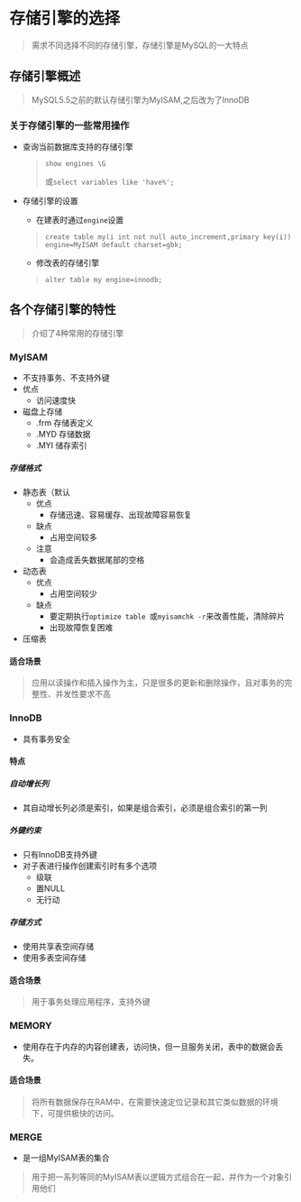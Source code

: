 # 存储引擎的选择

> 需求不同选择不同的存储引擎，存储引擎是MySQL的一大特点

## 存储引擎概述

> MySQL5.5之前的默认存储引擎为MyISAM,之后改为了InnoDB

### 关于存储引擎的一些常用操作

- 查询当前数据库支持的存储引擎

  > `show engines \G`
  >
  > 或`select variables like 'have%';`

- 存储引擎的设置

  - 在建表时通过`engine`设置

  > `create table my(i int not null auto_increment,primary key(i)) engine=MyISAM default charset=gbk;`

  - 修改表的存储引擎

  > `alter table my engine=innodb;`

## 各个存储引擎的特性

> 介绍了4种常用的存储引擎

### MyISAM

- 不支持事务、不支持外键
- 优点
  - 访问速度快
- 磁盘上存储
  - .frm 存储表定义
  - .MYD 存储数据
  - .MYI 储存索引

##### 存储格式

- 静态表（默认
  - 优点
    - 存储迅速、容易缓存、出现故障容易恢复
  - 缺点
    - 占用空间较多
  - 注意
    - 会造成丢失数据尾部的空格
- 动态表
  - 优点
    - 占用空间较少
  - 缺点
    - 要定期执行`optimize table `或`myisamchk -r`来改善性能，清除碎片
    - 出现故障恢复困难
- 压缩表

#### 适合场景

> 应用以读操作和插入操作为主，只是很多的更新和删除操作，且对事务的完整性、并发性要求不高

### InnoDB

- 具有事务安全

#### 特点

##### 自动增长列

- 其自动增长列必须是索引，如果是组合索引，必须是组合索引的第一列

##### 外键约束

- 只有InnoDB支持外键
- 对子表进行操作创建索引时有多个选项
  - 级联
  - 置NULL
  - 无行动

##### 存储方式

- 使用共享表空间存储
- 使用多表空间存储

#### 适合场景

> 用于事务处理应用程序，支持外键

### MEMORY

- 使用存在于内存的内容创建表，访问快，但一旦服务关闭，表中的数据会丢失。

#### 适合场景

> 将所有数据保存在RAM中，在需要快速定位记录和其它类似数据的环境下，可提供极快的访问。

### MERGE

- 是一组MyISAM表的集合

> 用于把一系列等同的MyISAM表以逻辑方式组合在一起，并作为一个对象引用他们